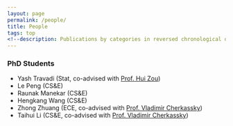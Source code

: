 ```yaml
---
layout: page
permalink: /people/
title: People
tags: top
<!--description: Publications by categories in reversed chronological order. -->
---
```


### PhD Students

- Yash Travadi (Stat, co-advised with [Prof. Hui Zou](http://users.stat.umn.edu/~zouxx019/))
- Le Peng (CS&E)
- Raunak Manekar (CS&E)
- Hengkang Wang (CS&E)
- Zhong Zhuang (ECE, co-advised with [Prof. Vladimir Cherkassky](http://people.ece.umn.edu/~cherkass/))
- Taihui Li (CS&E, co-advised with [Prof. Vladimir Cherkassky](http://people.ece.umn.edu/~cherkass/))
